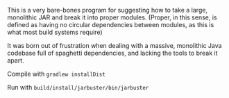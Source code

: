 This is a very bare-bones program for suggesting how to take a large, monolithic JAR and break it into proper modules.
(Proper, in this sense, is defined as having no circular dependencies between modules, as this is what most build
systems require)

It was born out of frustration when dealing with a massive, monolithic Java codebase full of spaghetti dependencies,
and lacking the tools to break it apart.

Compile with `gradlew installDist`

Run with `build/install/jarbuster/bin/jarbuster`